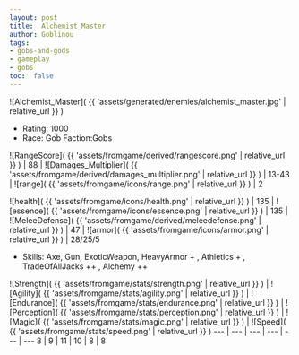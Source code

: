 ```yaml
---
layout: post
title:  Alchemist_Master
author: Goblinou
tags:
- gobs-and-gods
- gameplay
- gobs
toc:  false
---
```


![Alchemist_Master]( {{ 'assets/generated/enemies/alchemist_master.jpg' | relative_url }} )
- Rating: 1000
- Race: Gob  Faction:Gobs

![RangeScore]( {{ 'assets/fromgame/derived/rangescore.png' | relative_url }} ) | 88 | ![Damages_Multiplier]( {{ 'assets/fromgame/derived/damages_multiplier.png' | relative_url }} ) | 13-43 | ![range]( {{ 'assets/fromgame/icons/range.png' | relative_url }} ) | 2


![health]( {{ 'assets/fromgame/icons/health.png' | relative_url }} ) | 135 | ![essence]( {{ 'assets/fromgame/icons/essence.png' | relative_url }} ) | 135 | ![MeleeDefense]( {{ 'assets/fromgame/derived/meleedefense.png' | relative_url }} ) | 47 | ![armor]( {{ 'assets/fromgame/icons/armor.png' | relative_url }} ) | 28/25/5

* Skills: Axe, Gun, ExoticWeapon, HeavyArmor + , Athletics + , TradeOfAllJacks ++ , Alchemy ++ 

![Strength]( {{ 'assets/fromgame/stats/strength.png' | relative_url }} ) | ![Agility]( {{ 'assets/fromgame/stats/agility.png' | relative_url }} ) | ![Endurance]( {{ 'assets/fromgame/stats/endurance.png' | relative_url }} ) | ![Perception]( {{ 'assets/fromgame/stats/perception.png' | relative_url }} ) | ![Magic]( {{ 'assets/fromgame/stats/magic.png' | relative_url }} ) | ![Speed]( {{ 'assets/fromgame/stats/speed.png' | relative_url }} )
--- | --- | --- | --- | --- | ---
8 | 9 | 11 | 10 | 8 | 8

